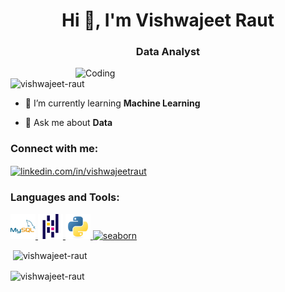 
<h1 align="center">Hi 👋, I'm Vishwajeet Raut</h1>
<h3 align="center">Data Analyst</h3>
<img align="right" alt="Coding" width="400" src="https://uploads-ssl.webflow.com/5c19100c2b50073e6ee69da1/60d35967a853a1b14851703b_All%20the%20data%20(1).gif">

<p align="left"> <img src="https://komarev.com/ghpvc/?username=vishwajeet-raut&label=Profile%20views&color=0e75b6&style=flat" alt="vishwajeet-raut" /> </p>

- 🌱 I’m currently learning **Machine Learning**

- 💬 Ask me about **Data**

<h3 align="left">Connect with me:</h3>
<p align="left">
<a href="https://linkedin.com/in/linkedin.com/in/vishwajeetraut" target="blank"><img align="center" src="https://raw.githubusercontent.com/rahuldkjain/github-profile-readme-generator/master/src/images/icons/Social/linked-in-alt.svg" alt="linkedin.com/in/vishwajeetraut" height="30" width="40" /></a>
</p>

<h3 align="left">Languages and Tools:</h3>
<p align="left"> <a href="https://www.mysql.com/" target="_blank" rel="noreferrer"> <img src="https://raw.githubusercontent.com/devicons/devicon/master/icons/mysql/mysql-original-wordmark.svg" alt="mysql" width="40" height="40"/> </a> <a href="https://pandas.pydata.org/" target="_blank" rel="noreferrer"> <img src="https://raw.githubusercontent.com/devicons/devicon/2ae2a900d2f041da66e950e4d48052658d850630/icons/pandas/pandas-original.svg" alt="pandas" width="40" height="40"/> </a> <a href="https://www.python.org" target="_blank" rel="noreferrer"> <img src="https://raw.githubusercontent.com/devicons/devicon/master/icons/python/python-original.svg" alt="python" width="40" height="40"/> </a> <a href="https://seaborn.pydata.org/" target="_blank" rel="noreferrer"> <img src="https://seaborn.pydata.org/_images/logo-mark-lightbg.svg" alt="seaborn" width="40" height="40"/> </a> </p>

<p>&nbsp;<img align="center" src="https://github-readme-stats.vercel.app/api?username=vishwajeet-raut&show_icons=true&locale=en" alt="vishwajeet-raut" /></p>

<p><img align="center" src="https://github-readme-streak-stats.herokuapp.com/?user=vishwajeet-raut&" alt="vishwajeet-raut" /></p>
